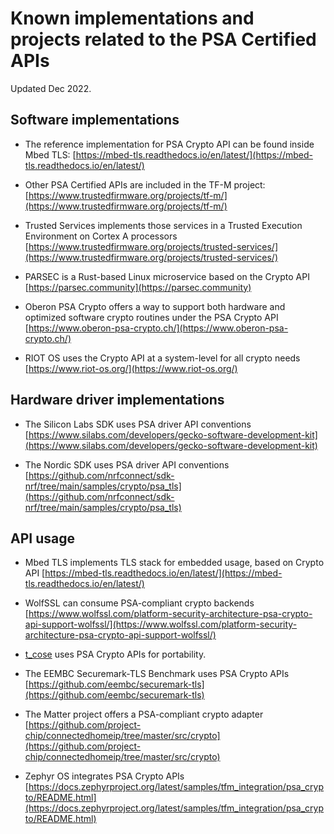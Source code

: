 <!--
SPDX-FileCopyrightText: Copyright 2022 Arm Limited and/or its affiliates <open-source-office@arm.com>
SPDX-License-Identifier: CC-BY-SA-4.0
-->

# Known implementations and projects related to the PSA Certified APIs

Updated Dec 2022.
 
## Software implementations

- The reference implementation for PSA Crypto API can be found inside Mbed TLS:
  [https://mbed-tls.readthedocs.io/en/latest/](https://mbed-tls.readthedocs.io/en/latest/)

- Other PSA Certified APIs are included in the TF-M project:
  [https://www.trustedfirmware.org/projects/tf-m/](https://www.trustedfirmware.org/projects/tf-m/)

- Trusted Services implements those services in a Trusted Execution Environment on Cortex A processors
  [https://www.trustedfirmware.org/projects/trusted-services/](https://www.trustedfirmware.org/projects/trusted-services/)

- PARSEC is a Rust-based Linux microservice based on the Crypto API
  [https://parsec.community](https://parsec.community)

- Oberon PSA Crypto offers a way to support both hardware and optimized software crypto routines under the PSA Crypto API
  [https://www.oberon-psa-crypto.ch/](https://www.oberon-psa-crypto.ch/)

- RIOT OS uses the Crypto API at a system-level for all crypto needs
  [https://www.riot-os.org/](https://www.riot-os.org/)


## Hardware driver implementations

- The Silicon Labs SDK uses PSA driver API conventions
  [https://www.silabs.com/developers/gecko-software-development-kit](https://www.silabs.com/developers/gecko-software-development-kit)

- The Nordic SDK uses PSA driver API conventions
  [https://github.com/nrfconnect/sdk-nrf/tree/main/samples/crypto/psa_tls](https://github.com/nrfconnect/sdk-nrf/tree/main/samples/crypto/psa_tls)
 
 
## API usage

- Mbed TLS implements TLS stack for embedded usage, based on Crypto API
  [https://mbed-tls.readthedocs.io/en/latest/](https://mbed-tls.readthedocs.io/en/latest/)

- WolfSSL can consume PSA-compliant crypto backends
  [https://www.wolfssl.com/platform-security-architecture-psa-crypto-api-support-wolfssl/](https://www.wolfssl.com/platform-security-architecture-psa-crypto-api-support-wolfssl/)

- [t_cose](https://github.com/laurencelundblade/t_cose) uses PSA Crypto APIs for portability.

- The EEMBC Securemark-TLS Benchmark uses PSA Crypto APIs
  [https://github.com/eembc/securemark-tls](https://github.com/eembc/securemark-tls)

- The Matter project offers a PSA-compliant crypto adapter
  [https://github.com/project-chip/connectedhomeip/tree/master/src/crypto](https://github.com/project-chip/connectedhomeip/tree/master/src/crypto)

- Zephyr OS integrates PSA Crypto APIs
  [https://docs.zephyrproject.org/latest/samples/tfm_integration/psa_crypto/README.html](https://docs.zephyrproject.org/latest/samples/tfm_integration/psa_crypto/README.html)

